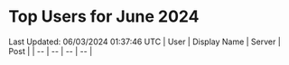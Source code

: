 # Top Users for June 2024
Last Updated: 06/03/2024 01:37:46 UTC
| User | Display Name | Server | Post |
| -- | -- | -- | -- |
